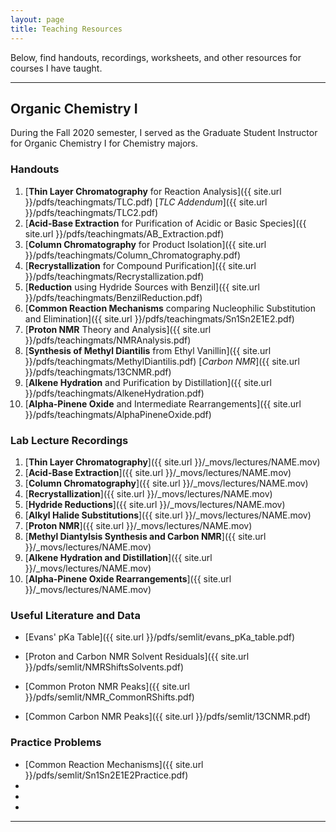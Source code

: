 ```yaml
---
layout: page
title: Teaching Resources
---
```


Below, find handouts, recordings, worksheets, and other resources for courses I have taught.

---

## Organic Chemistry I
During the Fall 2020 semester, I served as the Graduate Student Instructor for Organic Chemistry I for Chemistry majors.

### Handouts
1. [**Thin Layer Chromatography** for Reaction Analysis]({{ site.url }}/pdfs/teachingmats/TLC.pdf)
       [*TLC Addendum*]({{ site.url }}/pdfs/teachingmats/TLC2.pdf)
2. [**Acid-Base Extraction** for Purification of Acidic or Basic Species]({{ site.url }}/pdfs/teachingmats/AB_Extraction.pdf)
3. [**Column Chromatography** for Product Isolation]({{ site.url }}/pdfs/teachingmats/Column_Chromatography.pdf)
4. [**Recrystallization** for Compound Purification]({{ site.url }}/pdfs/teachingmats/Recrystallization.pdf)
5. [**Reduction** using Hydride Sources with Benzil]({{ site.url }}/pdfs/teachingmats/BenzilReduction.pdf)
6. [**Common Reaction Mechanisms** comparing Nucleophilic Substitution and Elimination]({{ site.url }}/pdfs/teachingmats/Sn1Sn2E1E2.pdf)
7. [**Proton NMR** Theory and Analysis]({{ site.url }}/pdfs/teachingmats/NMRAnalysis.pdf)
8. [**Synthesis of Methyl Diantilis** from Ethyl Vanillin]({{ site.url }}/pdfs/teachingmats/MethylDiantilis.pdf)
        [*Carbon NMR*]({{ site.url }}/pdfs/teachingmats/13CNMR.pdf)
9. [**Alkene Hydration** and Purification by Distillation]({{ site.url }}/pdfs/teachingmats/AlkeneHydration.pdf)
10. [**Alpha-Pinene Oxide** and Intermediate Rearrangements]({{ site.url }}/pdfs/teachingmats/AlphaPineneOxide.pdf)

### Lab Lecture Recordings
1. [**Thin Layer Chromatography**]({{ site.url }}/_movs/lectures/NAME.mov)
2. [**Acid-Base Extraction**]({{ site.url }}/_movs/lectures/NAME.mov)
3. [**Column Chromatography**]({{ site.url }}/_movs/lectures/NAME.mov)
4. [**Recrystallization**]({{ site.url }}/_movs/lectures/NAME.mov)
5. [**Hydride Reductions**]({{ site.url }}/_movs/lectures/NAME.mov)
6. [**Alkyl Halide Substitutions**]({{ site.url }}/_movs/lectures/NAME.mov)
7. [**Proton NMR**]({{ site.url }}/_movs/lectures/NAME.mov)
8. [**Methyl Diantylsis Synthesis and Carbon NMR**]({{ site.url }}/_movs/lectures/NAME.mov)
9. [**Alkene Hydration and Distillation**]({{ site.url }}/_movs/lectures/NAME.mov)
10. [**Alpha-Pinene Oxide Rearrangements**]({{ site.url }}/_movs/lectures/NAME.mov)

### Useful Literature and Data
- [Evans' pKa Table]({{ site.url }}/pdfs/semlit/evans_pKa_table.pdf)



- [Proton and Carbon NMR Solvent Residuals]({{ site.url }}/pdfs/semlit/NMRShiftsSolvents.pdf)
- [Common Proton NMR Peaks]({{ site.url }}/pdfs/semlit/NMR_CommonRShifts.pdf)
- [Common Carbon NMR Peaks]({{ site.url }}/pdfs/semlit/13CNMR.pdf)

### Practice Problems
- [Common Reaction Mechanisms]({{ site.url }}/pdfs/semlit/Sn1Sn2E1E2Practice.pdf)
- 
-
-

---
